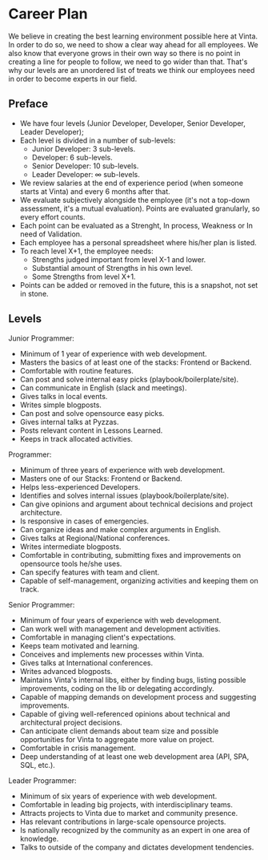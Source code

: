 # Career Plan

We believe in creating the best learning environment possible here at Vinta. In order to do so, we need to show a clear way ahead for all employees. We also know that everyone grows in their own way so there is no point in creating a line for people to follow, we need to go wider than that. That's why our levels are an unordered list of treats we think our employees need in order to become experts in our field.

## Preface

* We have four levels (Junior Developer, Developer, Senior Developer, Leader Developer);
* Each level is divided in a number of sub-levels:
    * Junior Developer: 3 sub-levels.
    * Developer: 6 sub-levels.
    * Senior Developer: 10 sub-levels.
    * Leader Developer: ∞ sub-levels.
* We review salaries at the end of experience period (when someone starts at Vinta) and every 6 months after that.
* We evaluate subjectively alongside the employee (it's not a top-down assessment, it's a mutual evaluation). Points are evaluated granularly, so every effort counts.
* Each point can be evaluated as a Strenght, In process, Weakness or In need of Validation.
* Each employee has a personal spreadsheet where his/her plan is listed.
* To reach level X+1, the employee needs:
    * Strengths judged important from level X-1 and lower.
    * Substantial amount of Strengths in his own level.
    * Some Strengths from level X+1.
* Points can be added or removed in the future, this is a snapshot, not set in stone.

## Levels

Junior Programmer:

* Minimum of 1 year of experience with web development.
* Masters the basics of at least one of the stacks: Frontend or Backend.
* Comfortable with routine features.
* Can post and solve internal easy picks (playbook/boilerplate/site).
* Can communicate in English (slack and meetings).
* Gives talks in local events.
* Writes simple blogposts.
* Can post and solve opensource easy picks.
* Gives internal talks at Pyzzas.
* Posts relevant content in Lessons Learned.
* Keeps in track allocated activities.

Programmer:

* Minimum of three years of experience with web development.
* Masters one of our Stacks: Frontend or Backend.
* Helps less-experienced Developers.
* Identifies and solves internal issues (playbook/boilerplate/site).
* Can give opinions and argument about technical decisions and project architecture.
* Is responsive in cases of emergencies.
* Can organize ideas and make complex arguments in English.
* Gives talks at Regional/National conferences.
* Writes intermediate blogposts.
* Comfortable in contributing, submitting fixes and improvements on opensource tools he/she uses.
* Can specify features with team and client.
* Capable of self-management, organizing activities and keeping them on track.

Senior Programmer:
* Minimum of four years of experience with web development.
* Can work well with management and development activities.
* Comfortable in managing client's expectations.
* Keeps team motivated and learning.
* Conceives and implements new processes within Vinta.
* Gives talks at International conferences.
* Writes advanced blogposts.
* Maintains Vinta's internal libs, either by finding bugs, listing possible improvements, coding on the lib or delegating accordingly.
* Capable of mapping demands on development process and suggesting improvements.
* Capable of giving well-referenced opinions about technical and architectural project decisions.
* Can anticipate client demands about team size and possible opportunities for Vinta to aggregate more value on project.
* Comfortable in crisis management.
* Deep understanding of at least one web development area (API, SPA, SQL, etc.).

Leader Programmer:

* Minimum of six years of experience with web development.
* Comfortable in leading big projects, with interdisciplinary teams.
* Attracts projects to Vinta due to market and community presence.
* Has relevant contributions in large-scale opensource projects.
* Is nationally recognized by the community as an expert in one area of knowledge.
* Talks to outside of the company and dictates development tendencies.
